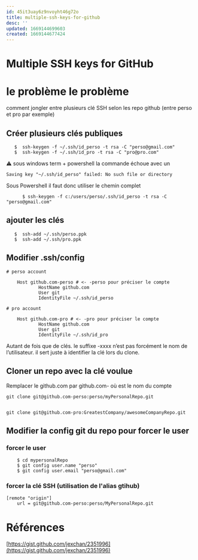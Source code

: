 ```yaml
---
id: 45it3uay6z9nvoyht46g72o
title: multiple-ssh-keys-for-github
desc: ''
updated: 1669144699603
created: 1669144677424
---
```


# Multiple SSH keys for GitHub

# le problème le problème 

comment jongler entre plusieurs clé SSH selon les repo github (entre perso et pro par exemple)


## Créer plusieurs clés publiques

```
   $  ssh-keygen -f ~/.ssh/id_perso -t rsa -C "perso@gmail.com"
   $  ssh-keygen -f ~/.ssh/id_pro -t rsa -C "pro@pro.com"
```
⚠️ sous windows term + powershell la commande échoue avec un 

    Saving key "~/.ssh/id_perso" failed: No such file or directory

Sous Powershell il faut donc utiliser le chemin complet
```
      $ ssh-keygen -f c:/users/perso/.ssh/id_perso -t rsa -C "perso@gmail.com"
```

## ajouter les clés
```
   $  ssh-add ~/.ssh/perso.ppk
   $  ssh-add ~/.ssh/pro.ppk
```

## Modifier .ssh/config


    # perso account
```
    Host github.com-perso # <- -perso pour préciser le compte
            HostName github.com
            User git
            IdentityFile ~/.ssh/id_perso 
```            
    # pro account
```
    Host github.com-pro # <- -pro pour préciser le compte
            HostName github.com
            User git
            IdentityFile ~/.ssh/id_pro 
```
Autant de fois que de clés.
le suffixe -xxxx n’est pas forcément le nom de l’utilisateur. il sert juste à identifier la clé lors du clone.

## Cloner un repo avec la clé voulue

Remplacer le github.com par github.com-<XXX> où <XXX> est le nom du compte


    git clone git@github.com-perso:perso/myPersonalRepo.git


    git clone git@github.com-pro:GreatestCompany/awesomeCompanyRepo.git
## Modifier la config git du repo pour forcer le user
### forcer le user 
```
    $ cd mypersonalRepo
    $ git config user.name "perso"
    $ git config user.email "perso@gmail.com" 
```
### forcer la clé SSH (utilisation de l'alias gtihub)
```
[remote "origin"]
	url = git@github.com-perso:perso/MyPersonalRepo.git
```

# Références

[https://gist.github.com/jexchan/2351996](https://gist.github.com/jexchan/2351996)

